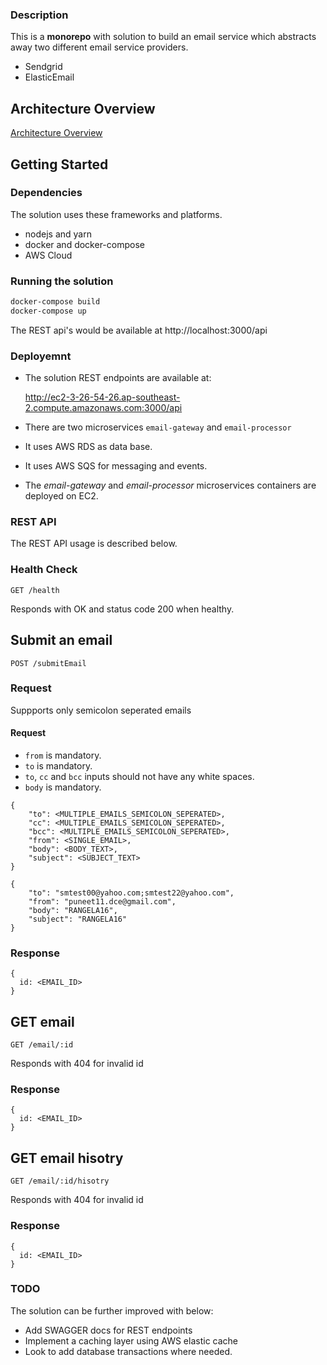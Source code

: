### Description

This is a **monorepo** with solution to build an email service which abstracts away two different email service providers. 
* Sendgrid
* ElasticEmail
  
## Architecture Overview
[Architecture Overview](ARCHITECTURE.md)
  
## Getting Started

### Dependencies
The solution uses these frameworks and platforms.

* nodejs and yarn
* docker and docker-compose
* AWS Cloud
### Running the solution
```sh
docker-compose build
docker-compose up
```

The REST api's would be available at http://localhost:3000/api

### Deployemnt

* The solution REST endpoints are available at:

   http://ec2-3-26-54-26.ap-southeast-2.compute.amazonaws.com:3000/api

* There are two microservices `email-gateway` and `email-processor`
* It uses AWS RDS as data base.
* It uses AWS SQS for messaging and events.
* The *email-gateway* and *email-processor* microservices containers are deployed on EC2.

### REST API

The REST API usage is described below.

### Health Check

`GET /health`

Responds with OK and status code 200 when healthy.

## Submit an email

`POST /submitEmail`

### Request

Suppports only semicolon seperated emails

#### Request
* `from` is mandatory. 
* `to` is mandatory.  
* `to`, `cc` and `bcc` inputs should not have any white spaces.  
* `body` is mandatory.

```
{
    "to": <MULTIPLE_EMAILS_SEMICOLON_SEPERATED>,
    "cc": <MULTIPLE_EMAILS_SEMICOLON_SEPERATED>,
    "bcc": <MULTIPLE_EMAILS_SEMICOLON_SEPERATED>,
    "from": <SINGLE_EMAIL>,
    "body": <BODY_TEXT>,
    "subject": <SUBJECT_TEXT>
}

{
    "to": "smtest00@yahoo.com;smtest22@yahoo.com",
    "from": "puneet11.dce@gmail.com",
    "body": "RANGELA16",
    "subject": "RANGELA16"
}
```

### Response

```
{
  id: <EMAIL_ID>
}
```

## GET email

`GET /email/:id`

Responds with 404 for invalid id

### Response

```
{
  id: <EMAIL_ID>
}
```

## GET email hisotry

`GET /email/:id/hisotry`

Responds with 404 for invalid id

### Response

```
{
  id: <EMAIL_ID>
}
```

### TODO

The solution can be further improved with below:

* Add SWAGGER docs for REST endpoints
* Implement a caching layer using AWS elastic cache
* Look to add database transactions where needed. 
  




  
